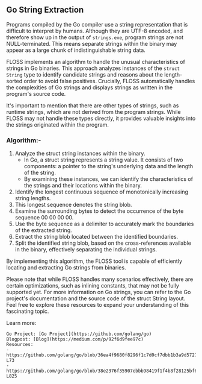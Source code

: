 ## Go String Extraction
Programs compiled by the Go compiler use a string representation that is difficult to interpret by humans. Although they are UTF-8 encoded, and therefore show up in the output of `strings.exe`, program strings are not NULL-terminated. This means separate strings within the binary may appear as a large chunk of indistinguishable string data.

FLOSS implements an algorithm to handle the unusual characteristics of strings in Go binaries. This approach analyzes instances of the `struct String` type to identify candidate strings and reasons about the length-sorted order to avoid false positives. Crucially, FLOSS automatically handles the complexities of Go strings and displays strings as written in the program's source code.

 It's important to mention that there are other types of strings, such as runtime strings, which are not derived from the program strings. While FLOSS may not handle these types directly, it provides valuable insights into the strings originated within the program.

### Algorithm:-

1. Analyze the struct string instances within the binary.
    - In Go, a struct string represents a string value. It consists of two components: a pointer to the string's underlying data and the length of the string.
    - By examining these instances, we can identify the characteristics of the strings and their locations within the binary.
2. Identify the longest continuous sequence of monotonically increasing string lengths.
3. This longest sequence denotes the string blob.
4. Examine the surrounding bytes to detect the occurrence of the byte sequence 00 00 00 00.
5. Use the byte sequence as a delimiter to accurately mark the boundaries of the extracted string.
6. Extract the string blob located between the identified boundaries.
7. Split the identified string blob, based on the cross-references available in the binary, effectively separating the individual strings.

By implementing this algorithm, the FLOSS tool is capable of efficiently locating and extracting Go strings from binaries.

Please note that while FLOSS handles many scenarios effectively, there are certain optimizations, such as inlining constants, that may not be fully supported yet. 
For more information on Go strings, you can refer to the Go project's documentation and the source code of the struct String layout. Feel free to explore these resources to expand your understanding of this fascinating topic.

Learn more:

    Go Project: [Go Project](https://github.com/golang/go)
    Blogpost: [Blog](https://medium.com/p/92f6d9fee97c)
    Resources: 
    - https://github.com/golang/go/blob/36ea4f9680f8296f1c7d0cf7dbb1b3a9d572754a/src/builtin/builtin.go#L70-L73
    - https://github.com/golang/go/blob/38e2376f35907ebbb98419f1f4b8f28125bf6aaf/src/go/types/builtins.go#L824-L825